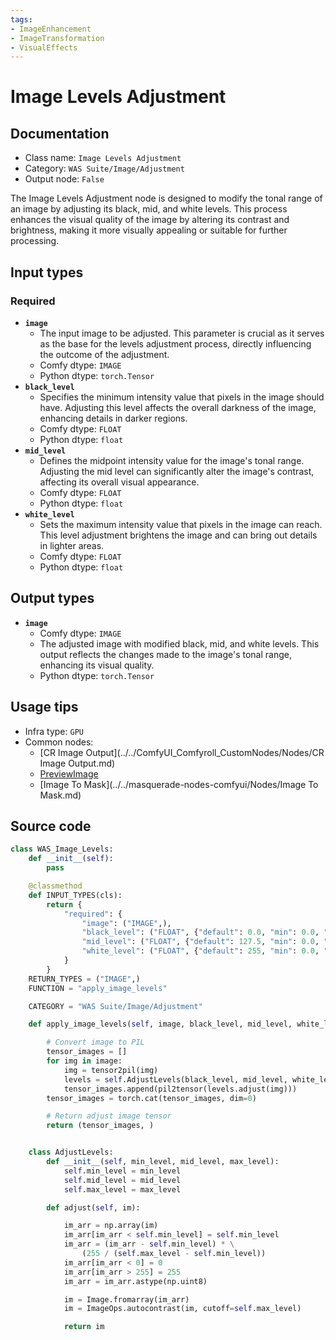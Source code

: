 ```yaml
---
tags:
- ImageEnhancement
- ImageTransformation
- VisualEffects
---
```


# Image Levels Adjustment
## Documentation
- Class name: `Image Levels Adjustment`
- Category: `WAS Suite/Image/Adjustment`
- Output node: `False`

The Image Levels Adjustment node is designed to modify the tonal range of an image by adjusting its black, mid, and white levels. This process enhances the visual quality of the image by altering its contrast and brightness, making it more visually appealing or suitable for further processing.
## Input types
### Required
- **`image`**
    - The input image to be adjusted. This parameter is crucial as it serves as the base for the levels adjustment process, directly influencing the outcome of the adjustment.
    - Comfy dtype: `IMAGE`
    - Python dtype: `torch.Tensor`
- **`black_level`**
    - Specifies the minimum intensity value that pixels in the image should have. Adjusting this level affects the overall darkness of the image, enhancing details in darker regions.
    - Comfy dtype: `FLOAT`
    - Python dtype: `float`
- **`mid_level`**
    - Defines the midpoint intensity value for the image's tonal range. Adjusting the mid level can significantly alter the image's contrast, affecting its overall visual appearance.
    - Comfy dtype: `FLOAT`
    - Python dtype: `float`
- **`white_level`**
    - Sets the maximum intensity value that pixels in the image can reach. This level adjustment brightens the image and can bring out details in lighter areas.
    - Comfy dtype: `FLOAT`
    - Python dtype: `float`
## Output types
- **`image`**
    - Comfy dtype: `IMAGE`
    - The adjusted image with modified black, mid, and white levels. This output reflects the changes made to the image's tonal range, enhancing its visual quality.
    - Python dtype: `torch.Tensor`
## Usage tips
- Infra type: `GPU`
- Common nodes:
    - [CR Image Output](../../ComfyUI_Comfyroll_CustomNodes/Nodes/CR Image Output.md)
    - [PreviewImage](../../Comfy/Nodes/PreviewImage.md)
    - [Image To Mask](../../masquerade-nodes-comfyui/Nodes/Image To Mask.md)



## Source code
```python
class WAS_Image_Levels:
    def __init__(self):
        pass

    @classmethod
    def INPUT_TYPES(cls):
        return {
            "required": {
                "image": ("IMAGE",),
                "black_level": ("FLOAT", {"default": 0.0, "min": 0.0, "max": 255.0, "step": 0.1}),
                "mid_level": ("FLOAT", {"default": 127.5, "min": 0.0, "max": 255.0, "step": 0.1}),
                "white_level": ("FLOAT", {"default": 255, "min": 0.0, "max": 255.0, "step": 0.1}),
            }
        }
    RETURN_TYPES = ("IMAGE",)
    FUNCTION = "apply_image_levels"

    CATEGORY = "WAS Suite/Image/Adjustment"

    def apply_image_levels(self, image, black_level, mid_level, white_level):

        # Convert image to PIL
        tensor_images = []
        for img in image:
            img = tensor2pil(img)
            levels = self.AdjustLevels(black_level, mid_level, white_level)
            tensor_images.append(pil2tensor(levels.adjust(img)))
        tensor_images = torch.cat(tensor_images, dim=0)

        # Return adjust image tensor
        return (tensor_images, )


    class AdjustLevels:
        def __init__(self, min_level, mid_level, max_level):
            self.min_level = min_level
            self.mid_level = mid_level
            self.max_level = max_level

        def adjust(self, im):

            im_arr = np.array(im)
            im_arr[im_arr < self.min_level] = self.min_level
            im_arr = (im_arr - self.min_level) * \
                (255 / (self.max_level - self.min_level))
            im_arr[im_arr < 0] = 0
            im_arr[im_arr > 255] = 255
            im_arr = im_arr.astype(np.uint8)

            im = Image.fromarray(im_arr)
            im = ImageOps.autocontrast(im, cutoff=self.max_level)

            return im

```

